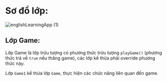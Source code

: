 # Sơ đồ lớp:

![englishLearningApp (1)](https://github.com/VietAnhNguyenNam/English-Learning-App/assets/120655630/5951ff25-8026-4282-8ae5-ce5561548bb0)

## Lớp Game:
Lớp Game là lớp trừu tượng có phương thức trừu tượng `playGame()` (phương thức trả về `true` nếu thắng game), các lớp kế thừa phải override phương thức này.

Lớp `Game1` kế thừa lớp `Game`, thực hiện các chức năng liên quan đến game.

